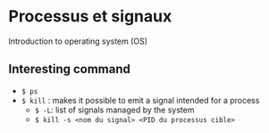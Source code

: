 # Processus et signaux
Introduction to operating system (OS)

## Interesting command

- `$ ps`
- `$ kill` : makes it possible to emit a signal intended for a process
    - `$ -L`: list of signals managed by the system
    - `$ kill -s <nom du signal> <PID du processus cible>`

